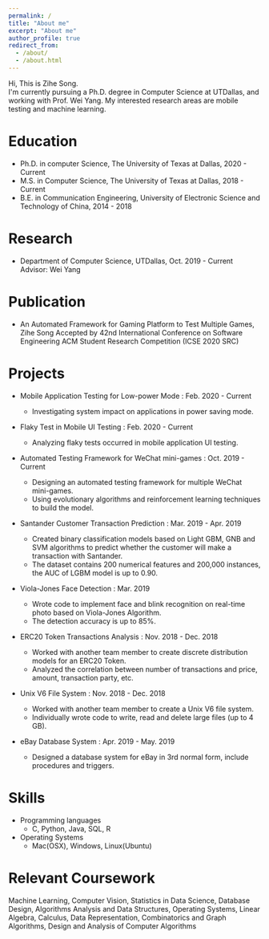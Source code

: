 ```yaml
---
permalink: /
title: "About me"
excerpt: "About me"
author_profile: true
redirect_from: 
  - /about/
  - /about.html
---
```


  Hi, This is Zihe Song. <br>
  I'm currently pursuing a Ph.D. degree in Computer Science at UTDallas, and working with Prof. Wei Yang. My interested research areas are mobile testing and machine learning.
  

Education
======
* Ph.D. in computer Science, The University of Texas at Dallas, 2020 - Current
* M.S. in Computer Science, The University of Texas at Dallas, 2018 - Current
* B.E. in Communication Engineering, University of Electronic Science and Technology of China, 2014 - 2018


Research
======
* Department of Computer Science, UTDallas, Oct. 2019 - Current <br>
Advisor: Wei Yang


Publication
======
* An Automated Framework for Gaming Platform to Test Multiple Games, Zihe Song
Accepted by 42nd International Conference on Software Engineering ACM Student Research Competition (ICSE 2020 SRC)


Projects
======

* Mobile Application Testing for Low-power Mode : Feb. 2020 - Current <br>
  * Investigating system impact on applications in power saving mode. 
  
* Flaky Test in Mobile UI Testing :  Feb. 2020 - Current <br>
  * Analyzing flaky tests occurred in mobile application UI testing. 
  
* Automated Testing Framework for WeChat mini-games : Oct. 2019 - Current <br>
  * Designing an automated testing framework for multiple WeChat mini-games.
  * Using evolutionary algorithms and reinforcement learning techniques to build the model.
    
* Santander Customer Transaction Prediction : Mar. 2019 - Apr. 2019 <br> 
  * Created binary classification models based on Light GBM, GNB and SVM algorithms to predict whether the customer will make a transaction with Santander.
  * The dataset contains 200 numerical features and 200,000 instances, the AUC of LGBM
model is up to 0.90.


* Viola-Jones Face Detection : Mar. 2019                   
  * Wrote code to implement face and blink recognition on real-time photo based on Viola-Jones Algorithm.
  * The detection accuracy is up to 85%.
  
  
* ERC20 Token Transactions Analysis : Nov. 2018 - Dec. 2018 <br> 
  * Worked with another team member to create discrete distribution models for an ERC20 Token.
  * Analyzed the correlation between number of transactions and price, amount, transaction party, etc.


* Unix V6 File System : Nov. 2018 - Dec. 2018<br> 
  * Worked with another team member to create a Unix V6 file system.
  * Individually wrote code to write, read and delete large files (up to 4 GB). 


* eBay Database System : Apr. 2019 - May. 2019<br> 
  * Designed a database system for eBay in 3rd normal form, include procedures and triggers.
  
  
Skills
======
* Programming languages
  * C, Python, Java, SQL, R
* Operating Systems
  * Mac(OSX), Windows, Linux(Ubuntu)


Relevant Coursework
======
Machine Learning, Computer Vision, Statistics in Data Science, Database Design, Algorithms Analysis and Data Structures, Operating Systems, Linear Algebra, Calculus, Data Representation, Combinatorics and Graph Algorithms, Design and Analysis of Computer Algorithms
  
